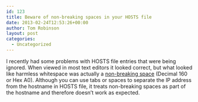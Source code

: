 ```yaml
---
id: 123
title: Beware of non-breaking spaces in your HOSTS file
date: 2013-02-24T12:53:26+00:00
author: Tom Robinson
layout: post
categories:
  - Uncategorized
---
```

I recently had some problems with HOSTS file entries that were being ignored. When viewed in most text editors it looked correct, but what looked like harmless whitespace was actually a [non-breaking space](http://en.wikipedia.org/wiki/Non-breaking_space) (Decimal 160 or Hex A0). Although you can use tabs or spaces to separate the IP address from the hostname in HOSTS file, it treats non-breaking spaces as part of the hostname and therefore doesn’t work as expected.